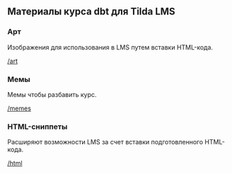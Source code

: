 ## Материалы курса dbt для Tilda LMS

### Арт

Изображения для использования в LMS путем вставки HTML-кода.

[/art](art)

### Мемы

Мемы чтобы разбавить курс.

[/memes](memes)

### HTML-сниппеты

Расширяют возможности LMS за счет вставки подготовленного HTML-кода.

[/html](html)

